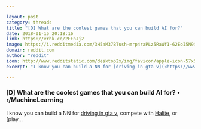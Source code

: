 ```yaml
---

layout: post
category: threads
title: "[D] What are the coolest games that you can build AI for?"
date: 2018-01-15 20:18:16
link: https://vrhk.co/2FFnJj2
image: https://i.redditmedia.com/3H5aM37BTush-mrp4raPLz5RaWf1-62EoI5N9Xh5zJY.jpg?w=320&s=96a7fdab5eb6cde0cdf72d4d2fd481a0
domain: reddit.com
author: "reddit"
icon: http://www.redditstatic.com/desktop2x/img/favicon/apple-icon-57x57.png
excerpt: "I know you can build a NN for [driving in gta v](<https://www.youtube.com/watch?v=ks4MPfMq8aQ>), compete with [Halite](<https://halite.io/>), or [play..."

---
```


### [D] What are the coolest games that you can build AI for? • r/MachineLearning

I know you can build a NN for [driving in gta v](<https://www.youtube.com/watch?v=ks4MPfMq8aQ>), compete with [Halite](<https://halite.io/>), or [play...